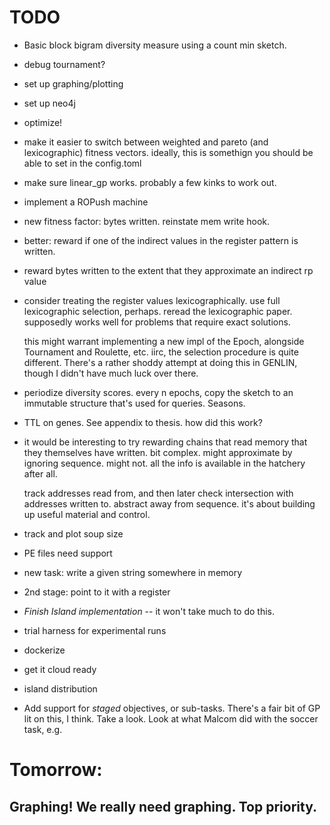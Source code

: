 # TODO

- Basic block bigram diversity measure using a count min sketch.

- debug tournament?
- set up graphing/plotting
- set up neo4j

- optimize!
- make it easier to switch between weighted and pareto (and lexicographic) fitness vectors.
ideally, this is somethign you should be able to set in the config.toml

- make sure linear_gp works. probably a few kinks to work out. 

- implement a ROPush machine

- new fitness factor: bytes written. reinstate mem write hook.
- better: reward if one of the indirect values in the register pattern is written.
- reward bytes written to the extent that they approximate an indirect rp value

- consider treating the register values lexicographically. 
  use full lexicographic selection, perhaps. reread the lexicographic paper. 
  supposedly works well for problems that require exact solutions. 
  
  this might warrant implementing a new impl of the Epoch, alongside Tournament
  and Roulette, etc. iirc, the selection procedure is quite different. There's
  a rather shoddy attempt at doing this in GENLIN, though I didn't have much
  luck over there.  
  
- periodize diversity scores. every n epochs, copy the sketch to an immutable structure that's used for queries. Seasons. 

- TTL on genes. See appendix to thesis. how did this work?

- it would be interesting to try rewarding chains that read memory that they themselves have written. bit complex. might approximate by ignoring sequence. might not. all the info is available in the hatchery after all. 

    track addresses read from, and then later check intersection with addresses written to. abstract away from sequence. it's about building up useful material and control. 

- track and plot soup size

- PE files need support

- new task: write a given string somewhere in memory
- 2nd stage: point to it with a register

- *Finish Island implementation* -- it won't take much to do this.
- trial harness for experimental runs
- dockerize
- get it cloud ready
- island distribution

- Add support for *staged* objectives, or sub-tasks. There's a fair bit of GP lit on this, I think. Take a look. Look at what Malcom did with the soccer task, e.g.

# Tomorrow:
## Graphing! We really need graphing. Top priority.
 
 